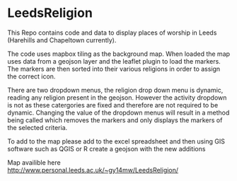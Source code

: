 # LeedsReligion

This Repo contains code and data to display places of worship in Leeds (Harehills and Chapeltown currently). 

The code uses mapbox tiling as the background map. When loaded the map uses data from a geojson layer and the leaflet plugin to load the
markers. The markers are then sorted into their various religions in order to assign the correct icon. 

There are two dropdown menus, the religion drop down menu is dynamic, reading any religion present in the geojson. However the activity
dropdown is not as these catergories are fixed and therefore are not required to be dynamic. Changing the value of the dropdown menus will
result in a method being called which removes the markers and only displays the markers of the selected criteria. 

To add to the map please add to the excel spreadsheet and then using GIS software such as QGIS or R create a geojson with the new additions

Map availible here http://www.personal.leeds.ac.uk/~gy14mw/LeedsReligion/

